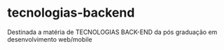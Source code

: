 # tecnologias-backend
Destinada a matéria de TECNOLOGIAS BACK-END da pós graduação em desenvolvimento web/mobile
